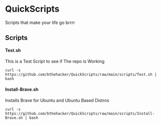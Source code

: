 # QuickScripts
Scripts that make your life go brrrr

## Scripts
#### Test.sh
This is a Test Script to see if The repo is Working

``` shell
curl -s https://github.com/bthehacker/QuickScripts/raw/main/scripts/Test.sh | bash
 ```
 
#### Install-Brave.sh
Installs Brave for Ubuntu and Ubuntu Based Distros

``` shell
curl -s https://github.com/bthehacker/QuickScripts/raw/main/scripts/Install-Brave.sh | bash
 ```
